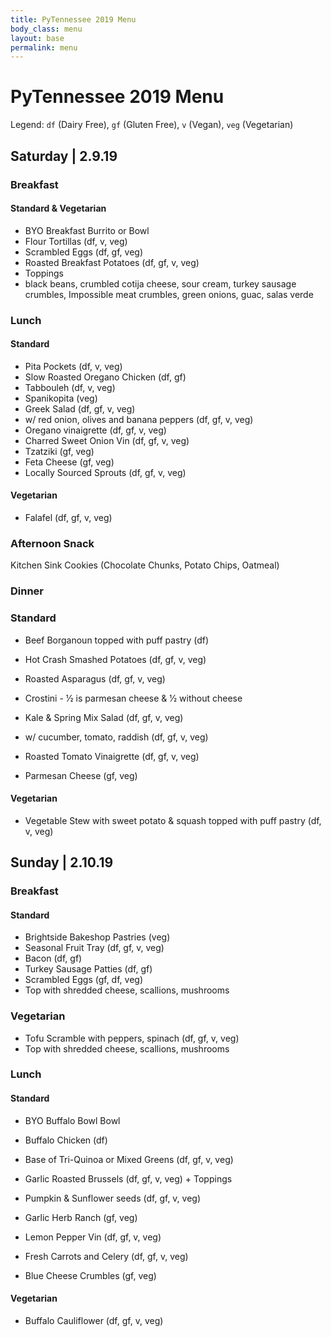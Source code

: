 ```yaml
---
title: PyTennessee 2019 Menu
body_class: menu
layout: base
permalink: menu
---
```


PyTennessee 2019 Menu
=====================

Legend: `df` (Dairy Free), `gf` (Gluten Free), `v` (Vegan), `veg` (Vegetarian)

Saturday | 2.9.19
-----------------

### Breakfast

#### Standard & Vegetarian

* BYO Breakfast Burrito or Bowl
* Flour Tortillas (df, v, veg)
* Scrambled Eggs (df, gf, veg)
* Roasted Breakfast Potatoes (df, gf, v, veg)
* Toppings
* black beans, crumbled cotija cheese, sour cream, turkey sausage crumbles, Impossible meat crumbles, green onions, guac, salas verde
    
### Lunch

#### Standard

* Pita Pockets (df, v, veg)
* Slow Roasted Oregano Chicken (df, gf)
* Tabbouleh (df, v, veg)
* Spanikopita (veg)
* Greek Salad (df, gf, v, veg)
* w/ red onion, olives and banana peppers (df, gf, v, veg)
* Oregano vinaigrette (df, gf, v, veg)
* Charred Sweet Onion Vin (df, gf, v, veg)
* Tzatziki (gf, veg)
* Feta Cheese (gf, veg)
* Locally Sourced Sprouts (df, gf, v, veg)

#### Vegetarian

+ Falafel (df, gf, v, veg)


### Afternoon Snack

Kitchen Sink Cookies (Chocolate Chunks, Potato Chips, Oatmeal)


### Dinner

### Standard

* Beef Borganoun topped with puff pastry (df)
* Hot Crash Smashed Potatoes (df, gf, v, veg)
* Roasted Asparagus (df, gf, v, veg)
* Crostini - 1⁄2 is parmesan cheese & 1⁄2 without cheese
* Kale & Spring Mix Salad (df, gf, v, veg)
   
* w/ cucumber, tomato, raddish (df, gf, v, veg)
* Roasted Tomato Vinaigrette (df, gf, v, veg)
* Parmesan Cheese (gf, veg)

#### Vegetarian

* Vegetable Stew with sweet potato & squash topped with puff pastry (df, v, veg)



Sunday | 2.10.19
----------------

### Breakfast

#### Standard

* Brightside Bakeshop Pastries (veg)
* Seasonal Fruit Tray (df, gf, v, veg)
* Bacon (df, gf)
* Turkey Sausage Patties (df, gf)
* Scrambled Eggs (gf, df, veg)
* Top with shredded cheese, scallions, mushrooms

### Vegetarian

* Tofu Scramble with peppers, spinach (df, gf, v, veg)
* Top with shredded cheese, scallions, mushrooms

### Lunch

#### Standard

* BYO Buffalo Bowl Bowl
* Buffalo Chicken (df)
* Base of Tri-Quinoa or Mixed Greens (df, gf, v, veg)
  
* Garlic Roasted Brussels (df, gf, v, veg) + Toppings
* Pumpkin & Sunflower seeds (df, gf, v, veg)
* Garlic Herb Ranch (gf, veg)
* Lemon Pepper Vin (df, gf, v, veg)
* Fresh Carrots and Celery (df, gf, v, veg)
* Blue Cheese Crumbles (gf, veg)

#### Vegetarian

* Buffalo Cauliflower (df, gf, v, veg)

